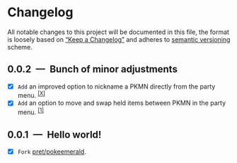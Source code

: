 # Changelog

All notable changes to this project will be documented in this file, the format is loosely based on [“Keep a Changelog”](https://keepachangelog.com/en/1.0.0/) and adheres to [semantic versioning](https://semver.org/spec/v2.0.0.html) scheme.

## 0.0.2 — Bunch of minor adjustments
- [x] `Add` an improved option to nickname a PKMN directly from the party menu. <sup>[[X]](https://github.com/shinny456/pokeemerald/commit/c92e5861e3ba85abaf53af81aa0bb70acae505af)</sup>
- [x] `Add` an option to move and swap held items between PKMN in the party menu. <sup>[[1]](https://www.pokecommunity.com/showpost.php?p=10120157&postcount=43)</sup>

## 0.0.1 — Hello world!
- [x] `Fork` [pret/pokeemerald](https://github.com/pret/pokeemerald).

